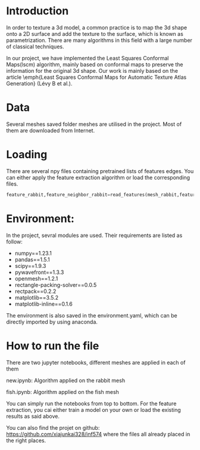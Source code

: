 # Introduction
In order to texture a 3d model, a common practice is to map the 3d shape onto a 2D surface and add the texture to the surface, which is known as parametrization. There are many algorithms in this field with a large number of classical techniques. 

In our project, we have implemented the Least Squares Conformal Maps(lscm) algorithm, mainly based on conformal maps to preserve the information for the original 3d shape. Our work is mainly based on the article \emph{Least Squares Conformal Maps
for Automatic Texture Atlas Generation} (Lévy B et al.).

# Data
Several meshes saved folder meshes are utilised in the project. Most of them are downloaded from Internet. 


# Loading
There are several npy files containing pretrained lists of features edges. You can either apply the feature extraction algorithm or load the corresponding files.  
```python
feature_rabbit,feature_neighbor_rabbit=read_features(mesh_rabbit,features_rabbit,neighbors_rabbit)
```


# Environment:
In the project, sevral modules are used. Their requirements are listed as follow:
* numpy==1.23.1
* pandas==1.5.1
* scipy==1.9.3
* pywavefront==1.3.3
* openmesh==1.2.1
* rectangle-packing-solver==0.0.5
* rectpack==0.2.2
* matplotlib==3.5.2
* matplotlib-inline==0.1.6

The environment is also saved in the environment.yaml, which can be directly imported by using anaconda.

# How to run the file 
There are two jupyter notebooks, different meshes are applied in each of them

new.ipynb: Algorithm applied on the rabbit mesh

fish.ipynb: Algorithm applied on the fish mesh

You can simply run the notebooks from top to bottom. For the feature extraction, you cai either train a model on your own or load the existing results as said above.

You can also find the projet on github: https://github.com/xiajunkai328/inf574 where the files all already placed in the right places. 